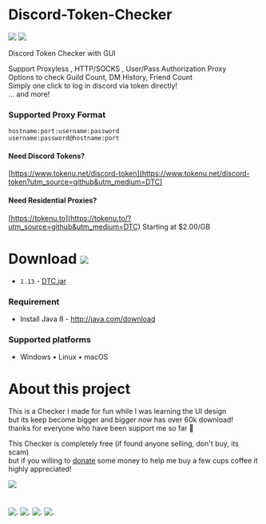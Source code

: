 # Discord-Token-Checker
![](https://img.shields.io/github/downloads/RANKTW/Discord-Token-Checker/total?label=Downloads)
![](https://img.shields.io/github/stars/RANKTW/Discord-Token-Checker)

Discord Token Checker with GUI

Support Proxyless , HTTP/SOCKS , User/Pass Authorization Proxy<br>
Options to check Guild Count, DM History, Friend Count<br>
Simply one click to log in discord via token directly!<br>
... and more!

### **Supported Proxy Format**
 `hostname:port:username:password`<br>
 `username:password@hostname:port`

#### Need Discord Tokens?
[https://www.tokenu.net/discord-token](https://www.tokenu.net/discord-token?utm_source=github&utm_medium=DTC)

#### Need Residential Proxies?
[https://tokenu.to](https://tokenu.to/?utm_source=github&utm_medium=DTC)
Starting at $2.00/GB

# Download ![](https://img.shields.io/github/release/RANKTW/Discord-Token-Checker?label=Latest%20version)
  * `1.13` - [DTC.jar](https://github.com/RANKTW/Discord-Token-Checker/releases/latest)<!-- or 
[DTC.exe](https://github.com/RANKTW/Discord-Token-Checker/releases/latest/download/DTC.exe)<br> -->

### **Requirement**
  * Install Java 8 - http://java.com/download

### **Supported platforms**
  * Windows • Linux • macOS

#  About this project

This is a Checker I made for fun while I was learning the UI design<br>
but its keep become bigger and bigger now has over 60k download!<br>
thanks for everyone who have been support me so far 🤗<br>

This Checker is completely free (if found anyone selling, don't buy, its scam)<br>
but if you willing to [donate](https://tokenu.net/product/609bc4342fd11) some money to help me buy a few cups coffee it highly appreciated!

<a target="_blank" href="https://t.me/RANKTWTelegram">
 <img src="https://i.imgur.com/o8K3wtq.gif">
</a>

#  

![.](https://user-images.githubusercontent.com/37373560/73079022-6b3d0d80-3efe-11ea-9dd3-64b23dd78555.png)
![.](https://file.coffee/u/74O8vJrOqL.gif)
![.](https://file.coffee/u/ug2VXgrHz.gif)
![.](https://file.coffee/u/1W0Euej9S9.png)
